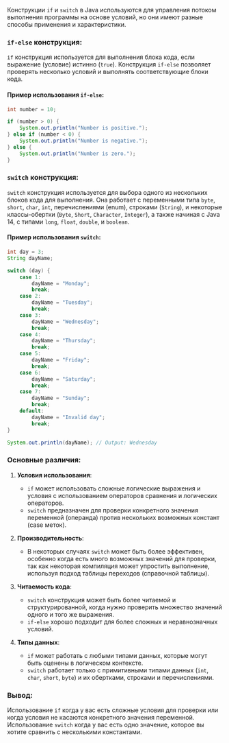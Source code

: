 Конструкции `if` и `switch` в Java используются для управления потоком выполнения программы на основе условий, но они имеют разные способы применения и характеристики.

### `if-else` конструкция:
`if` конструкция используется для выполнения блока кода, если выражение (условие) истинно (`true`). Конструкция `if-else` позволяет проверять несколько условий и выполнять соответствующие блоки кода. 

#### Пример использования `if-else`:

```java
int number = 10;

if (number > 0) {
    System.out.println("Number is positive.");
} else if (number < 0) {
    System.out.println("Number is negative.");
} else {
    System.out.println("Number is zero.");
}
```

### `switch` конструкция:
`switch` конструкция используется для выбора одного из нескольких блоков кода для выполнения. Она работает с переменными типа `byte`, `short`, `char`, `int`, перечислениями (enum), строками (`String`), и некоторые классы-обертки (`Byte`, `Short`, `Character`, `Integer`), а также начиная с Java 14, с типами `long`, `float`, `double`, и `boolean`. 

#### Пример использования `switch`:

```java
int day = 3;
String dayName;

switch (day) {
    case 1:
        dayName = "Monday";
        break;
    case 2:
        dayName = "Tuesday";
        break;
    case 3:
        dayName = "Wednesday";
        break;
    case 4:
        dayName = "Thursday";
        break;
    case 5:
        dayName = "Friday";
        break;
    case 6:
        dayName = "Saturday";
        break;
    case 7:
        dayName = "Sunday";
        break;
    default:
        dayName = "Invalid day";
        break;
}

System.out.println(dayName); // Output: Wednesday
```

### Основные различия:

1. **Условия использования**:
   - `if` может использовать сложные логические выражения и условия с использованием операторов сравнения и логических операторов.
   - `switch` предназначен для проверки конкретного значения переменной (операнда) против нескольких возможных констант (case меток).

2. **Производительность**:
   - В некоторых случаях `switch` может быть более эффективен, особенно когда есть много возможных значений для проверки, так как некоторая компиляция может упростить выполнение, используя подход таблицы переходов (справочной таблицы).

3. **Читаемость кода**:
   - `switch` конструкция может быть более читаемой и структурированной, когда нужно проверить множество значений одного и того же выражения.
   - `if-else` хорошо подходит для более сложных и неравнозначных условий.

4. **Типы данных**:
   - `if` может работать с любыми типами данных, которые могут быть оценены в логическом контексте.
   - `switch` работает только с примитивными типами данных (`int`, `char`, `short`, `byte`) и их обертками, строками и перечислениями.

### Вывод:
Использование `if` когда у вас есть сложные условия для проверки или когда условия не касаются конкретного значения переменной. Использование `switch` когда у вас есть одно значение, которое вы хотите сравнить с несколькими константами.